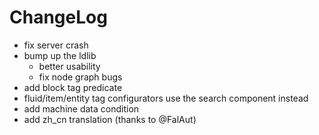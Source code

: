 # ChangeLog

* fix server crash
* bump up the ldlib
  * better usability 
  * fix node graph bugs
* add block tag predicate
* fluid/item/entity tag configurators use the search component instead
* add machine data condition
* add zh_cn translation (thanks to @FalAut)

